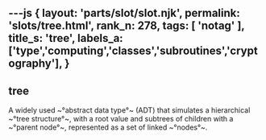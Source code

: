 ---js
{
  layout: 'parts/slot/slot.njk',
  permalink: 'slots/tree.html',
  rank_n: 278,
  tags: [ 'notag' ],
  title_s: 'tree',
  labels_a: ['type','computing','classes','subroutines','cryptography'],
}
---
## tree

A widely used ~°abstract data type°~ (ADT) that simulates a hierarchical ~°tree structure°~, with a root value and subtrees of children with a ~°parent node°~, represented as a set of linked ~°nodes°~.
